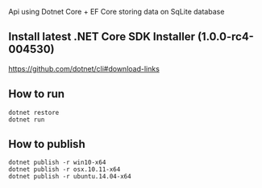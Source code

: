 Api using Dotnet Core + EF Core storing data on SqLite database 

## Install latest .NET Core SDK Installer (1.0.0-rc4-004530)

https://github.com/dotnet/cli#download-links

## How to run
```
dotnet restore
dotnet run
```
## How to publish

```
dotnet publish -r win10-x64
dotnet publish -r osx.10.11-x64
dotnet publish -r ubuntu.14.04-x64
```
